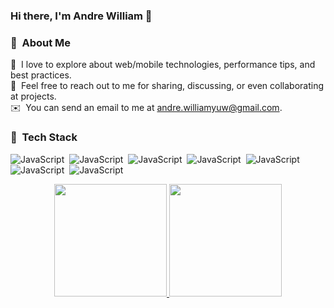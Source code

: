 ### Hi there, I'm Andre William 👋

### 🧍 &nbsp;About Me

🌱 &nbsp;I love to explore about web/mobile technologies, performance tips, and best practices.\
💬 &nbsp;Feel free to reach out to me for sharing, discussing, or even collaborating at projects.\
✉️ &nbsp;You can send an email to me at andre.williamyuw@gmail.com.

### 🧰 &nbsp;Tech Stack

![JavaScript](https://img.shields.io/badge/JavaScript-F7DF1E?style=for-the-badge&logo=javascript&logoColor=black)&nbsp;
![JavaScript](	https://img.shields.io/badge/TypeScript-007ACC?style=for-the-badge&logo=typescript&logoColor=white)&nbsp;
![JavaScript](https://img.shields.io/badge/Node.js-43853D?style=for-the-badge&logo=node.js&logoColor=white)&nbsp;
![JavaScript](https://img.shields.io/badge/MongoDB-4EA94B?style=for-the-badge&logo=mongodb&logoColor=white)&nbsp;
![JavaScript](https://img.shields.io/badge/MySQL-00000F?style=for-the-badge&logo=mysql&logoColor=white)&nbsp;
![JavaScript](https://img.shields.io/badge/React-20232A?style=for-the-badge&logo=react&logoColor=61DAFB)&nbsp;
![JavaScript](https://img.shields.io/badge/Tailwind_CSS-38B2AC?style=for-the-badge&logo=tailwind-css&logoColor=white)&nbsp;

<p align="center">
<a href="https://github.com/andreeewill">
  <img height="180em" src="https://github-readme-stats-eight-theta.vercel.app/api?username=andreeewill&show_icons=true&theme=nightowl&include_all_commits=true&count_private=true"/>
  <img height="180em" src="https://github-readme-stats-eight-theta.vercel.app/api/top-langs/?username=andreeewill&layout=compact&langs_count=8&theme=nightowl"/>
</a>
</p>



